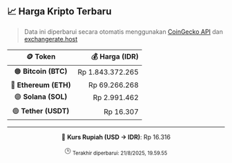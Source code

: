 

<!-- HARGA_KRIPTO -->
## 📈 Harga Kripto Terbaru

> Data ini diperbarui secara otomatis menggunakan [CoinGecko API](https://www.coingecko.com/) dan [exchangerate.host](https://exchangerate.host/)

<div align="center">

| 🪙 Token | 💰 Harga (IDR) |
|:------:|---------------:|
| 🟠 **Bitcoin (BTC)**   | Rp 1.843.372.265 |
| 🔵 **Ethereum (ETH)**  | Rp 69.266.268 |
| 🟣 **Solana (SOL)**    | Rp 2.991.462 |
| 🟢 **Tether (USDT)**   | Rp 16.307 |

---

💱 **Kurs Rupiah (USD → IDR)**: Rp 16.316

🕒 <sub>Terakhir diperbarui: 21/8/2025, 19.59.55</sub>

</div>
<!-- /HARGA_KRIPTO -->